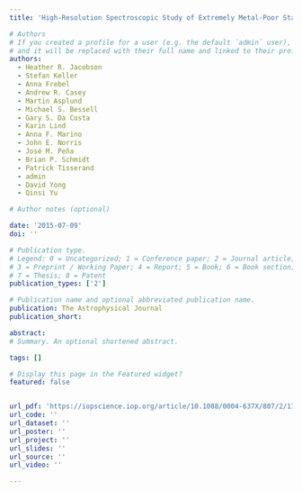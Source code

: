```yaml
---
title: 'High-Resolution Spectroscopic Study of Extremely Metal-Poor Star Candidates from the SkyMapper Survey'

# Authors
# If you created a profile for a user (e.g. the default `admin` user), write the username (folder name) here
# and it will be replaced with their full name and linked to their profile.
authors:
  - Heather R. Jacobson
  - Stefan Keller
  - Anna Frebel
  - Andrew R. Casey
  - Martin Asplund
  - Michael S. Bessell
  - Gary S. Da Costa
  - Karin Lind
  - Anna F. Marino
  - John E. Norris
  - José M. Peña
  - Brian P. Schmidt
  - Patrick Tisserand
  - admin
  - David Yong
  - Qinsi Yu

# Author notes (optional)

date: '2015-07-09'
doi: ''

# Publication type.
# Legend: 0 = Uncategorized; 1 = Conference paper; 2 = Journal article;
# 3 = Preprint / Working Paper; 4 = Report; 5 = Book; 6 = Book section;
# 7 = Thesis; 8 = Patent
publication_types: ['2']

# Publication name and optional abbreviated publication name.
publication: The Astrophysical Journal
publication_short:

abstract: 
# Summary. An optional shortened abstract.

tags: []

# Display this page in the Featured widget?
featured: false


url_pdf: 'https://iopscience.iop.org/article/10.1088/0004-637X/807/2/171/meta'
url_code: ''
url_dataset: ''
url_poster: ''
url_project: ''
url_slides: ''
url_source: ''
url_video: ''

---
```

